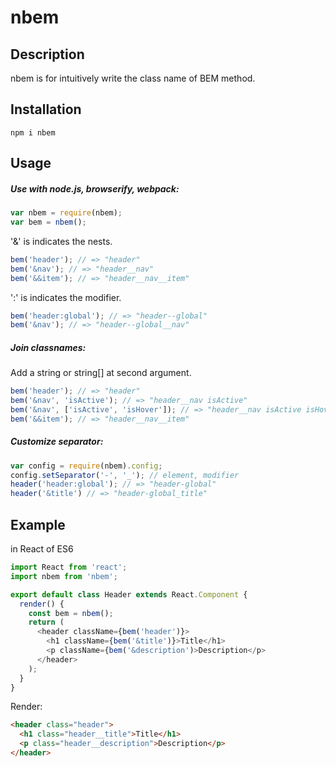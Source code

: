 # nbem

## Description

nbem is for intuitively write the class name of BEM method.

## Installation

```
npm i nbem
```

## Usage

##### Use with node.js, browserify, webpack:

```js
var nbem = require(nbem);
var bem = nbem();
```

'&' is indicates the nests.

```js
bem('header'); // => "header"
bem('&nav'); // => "header__nav"
bem('&&item'); // => "header__nav__item"
```

':' is indicates the modifier.

```js
bem('header:global'); // => "header--global"
bem('&nav'); // => "header--global__nav"
```

##### Join classnames:

Add a string or string[] at second argument.

```js
bem('header'); // => "header"
bem('&nav', 'isActive'); // => "header__nav isActive"
bem('&nav', ['isActive', 'isHover']); // => "header__nav isActive isHover"
bem('&&item'); // => "header__nav__item"
```

##### Customize separator:

```js
var config = require(nbem).config;
config.setSeparator('-', '_'); // element, modifier
header('header:global'); // => "header-global"
header('&title') // => "header-global_title"
```

## Example

in React of ES6

```js
import React from 'react';
import nbem from 'nbem';

export default class Header extends React.Component {
  render() {
    const bem = nbem();
    return (
      <header className={bem('header')}>
        <h1 className={bem('&title')}>Title</h1>
        <p className={bem('&description')>Description</p>
      </header>
    );
  }
}
```

Render:
```html
<header class="header">
  <h1 class="header__title">Title</h1>
  <p class="header__description">Description</p>
</header>
```
